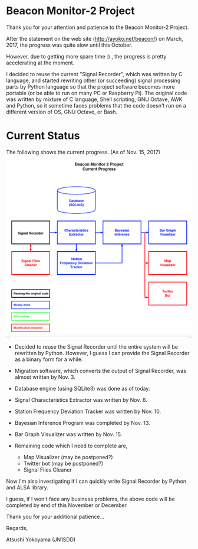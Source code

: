 # Beacon Monitor-2 Project

Thank you for your attention and patience to the Beacon Monitor-2 Project.

After the statement on the web site (http://ayoko.net/beacon/) on
March, 2017, the progress was quite slow until this October.

However, due to getting more spare time :) , the progress is pretty
accelerating at the moment.

I decided to reuse the current "Signal Recorder", which was written by
C language, and started rewriting other (or succeeding) signal
processing parts by Python language so that the project software
becomes more portable (or be able to run on many PC or Raspberry Pi).
The original code was written by mixture of C language, Shell
scripting, GNU Octave, AWK and Python, so it sometime faces problems
that the code doesn't run on a different version of OS, GNU Octave, or
Bash.

# Current Status

The following shows the current progress.  (As of Nov. 15, 2017)

![Current Progress Diagram](./doc/diagram.png)

- Decided to reuse the Signal Recorder until the entire system will be
  rewritten by Python.  However, I guess I can provide the Signal
  Recorder as a binary form for a while.

- Migration software, which converts the output of Signal Recorder,
  was almost written by Nov. 3.

- Database engine (using SQLite3) was done as of today.

- Signal Characteristics Extractor was written by Nov. 6.

- Station Frequency Deviation Tracker was written by Nov. 10.

- Bayesian Inference Program was completed by Nov. 13.

- Bar Graph Visualizer was written by Nov. 15.

- Remaining code which I need to complete are,

	- Map Visualizer (may be postponed?)
	- Twitter bot (may be postponed?)
	- Signal Files Cleaner

Now I'm also investigating if I can quickly write Signal Recorder by
Python and ALSA library.

I guess, if I won't face any business problems, the above code will be
completed by end of this November or December.

Thank you for your additional patience...

Regards,

Atsushi Yokoyama (JN1SDD)

